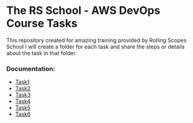 # The RS School - AWS DevOps Course Tasks
This repository created for amazing training provided by Rolling Scopes School
I will create a folder for each task and share the steps or details about the task in that folder.

### Documentation:
- [Task1](https://github.com/ozdemiremrah81/rsschool-devops-course-tasks/blob/main/task1/readme.md)
- [Task2](https://github.com/ozdemiremrah81/rsschool-devops-course-tasks/blob/task2/task2/readme.md)
- [Task3](https://github.com/ozdemiremrah81/rsschool-devops-course-tasks/blob/task3/task3/readme.md)
- [Task4](https://github.com/ozdemiremrah81/rsschool-devops-course-tasks/blob/task4/task4/readme.md)
- [Task5](https://github.com/ozdemiremrah81/rsschool-devops-course-tasks/blob/task5/task5/readme.md)
- [Task6](https://github.com/ozdemiremrah81/rsschool-devops-course-tasks/blob/task6/task6/README.md)
